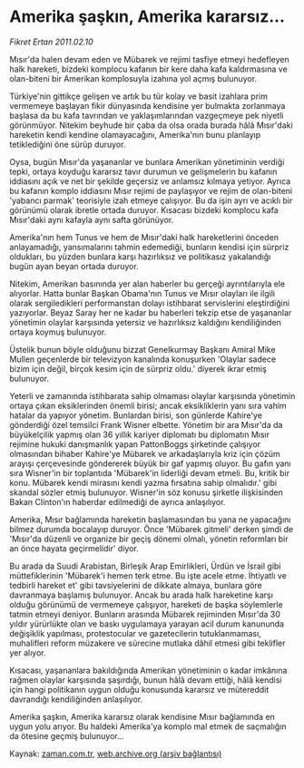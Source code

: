# Amerika şaşkın, Amerika kararsız...

*Fikret Ertan 2011.02.10*

<td class="columnist-detail">
<p>Mısır'da halen devam eden ve Mübarek ve rejimi tasfiye etmeyi hedefleyen halk hareketi, bizdeki komplocu kafanın bir kere daha kafa kaldırmasına ve olan-biteni bir Amerikan komplosuyla izahına yol açmış bulunuyor.</p>
<p>
<div id="haberMetinDiv">
<p>Türkiye'nin gittikçe gelişen ve artık bu tür kolay ve basit izahlara prim vermemeye başlayan fikir dünyasında kendisine yer bulmakta zorlanmaya başlasa da bu kafa tavrından ve yaklaşımlarından vazgeçmeye pek niyetli görünmüyor. Nitekim beyhude bir çaba da olsa orada burada hâlâ Mısır'daki hareketin kendi kendine olamayacağını, Amerika'nın bunu planlayıp tetiklediğini öne sürüp duruyor.
<p>Oysa, bugün Mısır'da yaşananlar ve bunlara Amerikan yönetiminin verdiği tepki, ortaya koyduğu kararsız tavır durumun ve gelişmelerin bu kafanın iddiasını açık ve net bir şekilde geçersiz ve anlamsız kılmaya yetiyor. Ayrıca bu kafanın komplo iddiasını Mısır rejimi de paylaşıyor ve rejim de olan-biteni 'yabancı parmak' teorisiyle izah etmeye çalışıyor. Bu da işin ayrı ve acıklı bir görünümü olarak ibretle ortada duruyor. Kısacası bizdeki komplocu kafa Mısır'daki aynı kafayla aynı safta görünüyor.
<p>Amerika'nın hem Tunus ve hem de Mısır'daki halk hareketlerini önceden anlayamadığı, yansımalarını tahmin edemediği, bunların kendisi için sürpriz oldukları, bu yüzden bunlara karşı hazırlıksız ve politikasız yakalandığı bugün ayan beyan ortada duruyor.
<p>Nitekim, Amerikan basınında yer alan haberler bu gerçeği ayrıntılarıyla ele alıyorlar. Hatta bunlar Başkan Obama'nın Tunus ve Mısır olayları ile ilgili olarak sergiledikleri performanstan dolayı istihbarat servislerini eleştirdiğini yazıyorlar. Beyaz Saray her ne kadar bu haberleri tekzip etse de yaşananlar yönetimin olaylar karşısında yetersiz ve hazırlıksız kaldığını kendiliğinden ortaya koymuş bulunuyor.
<p>Üstelik bunun böyle olduğunu bizzat Genelkurmay Başkanı Amiral Mike Mullen geçenlerde bir televizyon kanalında konuşurken 'Olaylar sadece bizim için değil, birçok kesim için de sürpriz oldu.' diyerek ikrar etmiş bulunuyor.
<p>Yeterli ve zamanında istihbarata sahip olmaması olaylar karşısında yönetimin ortaya çıkan eksiklerinden önemli birisi; ancak eksikliklerin yanı sıra vahim hatalar da yapıyor yönetim. Bunlardan birisi, son günlerde Kahire'ye gönderdiği özel temsilci Frank Wisner elbette. Yönetim bir ara Mısır'da da büyükelçilik yapmış olan 36 yıllık kariyer diplomatı bu diplomatın Mısır rejimine hukuki danışmanlık yapan PattonBoggs şirketinde çalışıyor olmasından bihaber Kahire'ye Mübarek ve arkadaşlarıyla kriz için çözüm arayışı çerçevesinde göndererek büyük bir gaf yapmış oluyor. Bu gafın yanı sıra Wisner'in bir toplantıda 'Mübarek'in liderliği devam etmeli. Bu, kritik bir konu. Mübarek kendi mirasını kendi yazma fırsatına sahip olmalıdır.' gibi skandal sözler etmiş bulunuyor. Wisner'in söz konusu şirketle ilişkisinden Bakan Clinton'ın haberdar edilmediği de ayrıca anlaşılıyor.
<p>Amerika, Mısır bağlamında hareketin başlamasından bu yana ne yapacağını bilmez durumda bocalayıp duruyor. Önce 'Mübarek gitmeli' derken şimdi de 'Mısır'da düzenli ve organize bir geçiş dönemi olmalı, yönetin reformları bir an önce hayata geçirmelidir' diyor.
<p>Bu arada da Suudi Arabistan, Birleşik Arap Emirlikleri, Ürdün ve İsrail gibi müttefiklerinin 'Mübarek'i hemen terk etme. Bu işte acele etme. İhtiyatlı ve tedbirli hareket et' gibi tavsiyelerini de dikkate almaya, bunlara göre davranmaya başlamış bulunuyor. Ancak bu arada halk hareketine karşı olduğu görünümü de vermemeye çalışıyor, hareketi de başka söylemlerle tatmin etmeyi deniyor. Bunların arasında Mübarek rejiminden Mısır'da 30 yıldır yürürlükte olan ve baskı uygulamaya yarayan acil durum kanununda değişiklik yapılması, protestocular ve gazetecilerin tutuklanmaması, muhalifleri reform müzakere ve sürecine mutlaka dâhil etmesi gibi teklifler yer alıyor.
<p>Kısacası, yaşananlara bakıldığında Amerikan yönetiminin o kadar imkânına rağmen olaylar karşısında şaşırdığı, bunun hâlâ devam ettiği, hâlâ kendisi için hangi politikanın uygun olduğu konusunda kararsız ve mütereddit davrandığı kendiliğinden anlaşılıyor.
<p>Amerika şaşkın, Amerika kararsız olarak kendisine Mısır bağlamında en uygun yolu arıyor. Bu haldeki Amerika'ya komplo mal etmek de saçmalığın da ötesine geçmiş bulunuyor... </p></p></p></p></p></p></p></p></p></p></div>
</p>
<a href="http://web.archive.org/web/20110214171830/mailto:f.ertan@zaman.com.tr">
</a></td>

Kaynak: [zaman.com.tr](http://zaman.com.tr/yazar.do?yazino=1091486), [web.archive.org (arşiv bağlantısı)](http://web.archive.org/web/20110214171830/http://www.zaman.com.tr:80/yazar.do?yazino=1091486)

